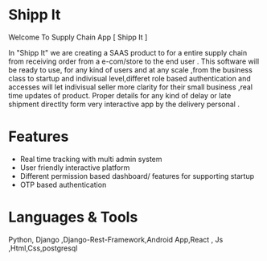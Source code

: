 # Shipp It
Welcome To Supply Chain App [ Shipp It ]

In "Shipp It" we are creating a SAAS product to for a entire supply chain from receiving order from a e-com/store to the end user .
This software will be ready to use, for any kind of users and at any scale ,from the business class to startup and indivisual level,differet role based authentication and accesses will let indivisual seller more clarity for their small business ,real time updates of product.
Proper details for any kind of delay or late shipment  directlty form very interactive app by the delivery personal .

# Features 
* Real time tracking with multi admin system 
* User friendly interactive platform
* Different permission based dashboard/ features for supporting startup 
* OTP based authentication 

# Languages & Tools 
Python, Django ,Django-Rest-Framework,Android App,React , Js ,Html,Css,postgresql
